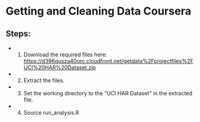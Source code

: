 # Getting and Cleaning Data Coursera

## Steps:
* 1. Download the required files here: https://d396qusza40orc.cloudfront.net/getdata%2Fprojectfiles%2FUCI%20HAR%20Dataset.zip
* 2. Extract the files.
* 3. Set the working directory to the "UCI HAR Dataset" in the extracted file.
* 4. Source run_analysis.R
